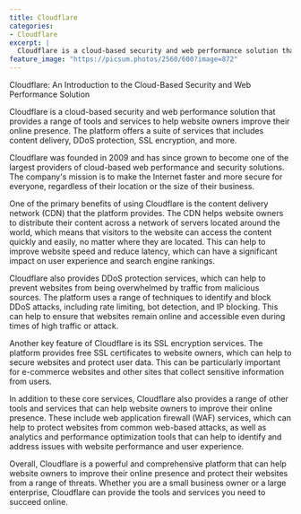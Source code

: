 ```yaml
---
title: Cloudflare
categories:
- Cloudflare
excerpt: |
  Cloudflare is a cloud-based security and web performance solution that provides a range of tools and services to help website owners improve their online presence. The platform offers a suite of services that includes content delivery, DDoS protection, SSL encryption, and more.
feature_image: "https://picsum.photos/2560/600?image=872"
---
```


Cloudflare: An Introduction to the Cloud-Based Security and Web Performance Solution

Cloudflare is a cloud-based security and web performance solution that provides a range of tools and services to help website owners improve their online presence. The platform offers a suite of services that includes content delivery, DDoS protection, SSL encryption, and more.

Cloudflare was founded in 2009 and has since grown to become one of the largest providers of cloud-based web performance and security solutions. The company's mission is to make the Internet faster and more secure for everyone, regardless of their location or the size of their business.

One of the primary benefits of using Cloudflare is the content delivery network (CDN) that the platform provides. The CDN helps website owners to distribute their content across a network of servers located around the world, which means that visitors to the website can access the content quickly and easily, no matter where they are located. This can help to improve website speed and reduce latency, which can have a significant impact on user experience and search engine rankings.

Cloudflare also provides DDoS protection services, which can help to prevent websites from being overwhelmed by traffic from malicious sources. The platform uses a range of techniques to identify and block DDoS attacks, including rate limiting, bot detection, and IP blocking. This can help to ensure that websites remain online and accessible even during times of high traffic or attack.

Another key feature of Cloudflare is its SSL encryption services. The platform provides free SSL certificates to website owners, which can help to secure websites and protect user data. This can be particularly important for e-commerce websites and other sites that collect sensitive information from users.

In addition to these core services, Cloudflare also provides a range of other tools and services that can help website owners to improve their online presence. These include web application firewall (WAF) services, which can help to protect websites from common web-based attacks, as well as analytics and performance optimization tools that can help to identify and address issues with website performance and user experience.

Overall, Cloudflare is a powerful and comprehensive platform that can help website owners to improve their online presence and protect their websites from a range of threats. Whether you are a small business owner or a large enterprise, Cloudflare can provide the tools and services you need to succeed online.

<!-- more -->
